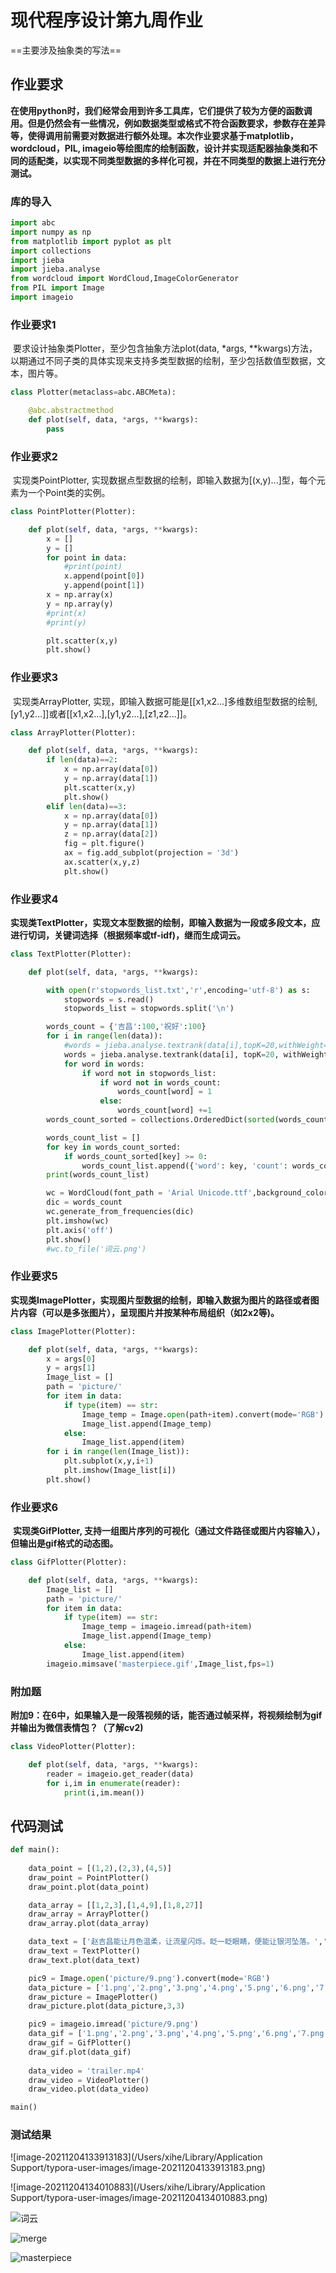 # 现代程序设计第九周作业



==主要涉及抽象类的写法==



## 作业要求

​	**在使用python时，我们经常会用到许多工具库，它们提供了较为方便的函数调用。但是仍然会有一些情况，例如数据类型或格式不符合函数要求，参数存在差异等，使得调用前需要对数据进行额外处理。本次作业要求基于matplotlib，wordcloud，PIL, imageio等绘图库的绘制函数，设计并实现适配器抽象类和不同的适配类，以实现不同类型数据的多样化可视，并在不同类型的数据上进行充分测试。**



### 库的导入

```python
import abc
import numpy as np
from matplotlib import pyplot as plt
import collections
import jieba
import jieba.analyse
from wordcloud import WordCloud,ImageColorGenerator
from PIL import Image
import imageio
```



### 作业要求1

​		要求设计抽象类Plotter，至少包含抽象方法plot(data, *args, **kwargs)方法，以期通过不同子类的具体实现来支持多类型数据的绘制，至少包括数值型数据，文本，图片等。

```python
class Plotter(metaclass=abc.ABCMeta):

    @abc.abstractmethod
    def plot(self, data, *args, **kwargs):
        pass
```



### 作业要求2

​		实现类PointPlotter, 实现数据点型数据的绘制，即输入数据为[(x,y)...]型，每个元素为一个Point类的实例。

```python
class PointPlotter(Plotter):

    def plot(self, data, *args, **kwargs):
        x = []
        y = []
        for point in data:
            #print(point)
            x.append(point[0])
            y.append(point[1])
        x = np.array(x)
        y = np.array(y)
        #print(x)
        #print(y)

        plt.scatter(x,y)
        plt.show()
```



### 作业要求3

​		实现类ArrayPlotter, 实现，即输入数据可能是[[x1,x2...]多维数组型数据的绘制,[y1,y2...]]或者[[x1,x2...],[y1,y2...],[z1,z2...]]。

```python
class ArrayPlotter(Plotter):

    def plot(self, data, *args, **kwargs):
        if len(data)==2:
            x = np.array(data[0])
            y = np.array(data[1])
            plt.scatter(x,y)
            plt.show()
        elif len(data)==3:
            x = np.array(data[0])
            y = np.array(data[1])
            z = np.array(data[2])
            fig = plt.figure()
            ax = fig.add_subplot(projection = '3d')
            ax.scatter(x,y,z)
            plt.show()
```



### 作业要求4

​		**实现类TextPlotter，实现文本型数据的绘制，即输入数据为一段或多段文本，应进行切词，关键词选择（根据频率或tf-idf)，继而生成词云。**

```python
class TextPlotter(Plotter):

    def plot(self, data, *args, **kwargs):

        with open(r'stopwords_list.txt','r',encoding='utf-8') as s:
            stopwords = s.read()
            stopwords_list = stopwords.split('\n')

        words_count = {'吉昌':100,'祝好':100}
        for i in range(len(data)):
            #words = jieba.analyse.textrank(data[i],topK=20,withWeight=False,allowPOS=('n','v','a','d'))
            words = jieba.analyse.textrank(data[i], topK=20, withWeight=False)
            for word in words:
                if word not in stopwords_list:
                    if word not in words_count:
                        words_count[word] = 1
                    else:
                        words_count[word] +=1
        words_count_sorted = collections.OrderedDict(sorted(words_count.items(), key=lambda dc:dc[1],reverse=True))

        words_count_list = []
        for key in words_count_sorted:
            if words_count_sorted[key] >= 0:
                words_count_list.append({'word': key, 'count': words_count_sorted[key]})
        print(words_count_list)

        wc = WordCloud(font_path = 'Arial Unicode.ttf',background_color = 'black',max_words=100)
        dic = words_count
        wc.generate_from_frequencies(dic)
        plt.imshow(wc)
        plt.axis('off')
        plt.show()
        #wc.to_file('词云.png')
```



### 作业要求5

​		**实现类ImagePlotter，实现图片型数据的绘制，即输入数据为图片的路径或者图片内容（可以是多张图片），呈现图片并按某种布局组织（如2x2等)。**

```python
class ImagePlotter(Plotter):

    def plot(self, data, *args, **kwargs):
        x = args[0]
        y = args[1]
        Image_list = []
        path = 'picture/'
        for item in data:
            if type(item) == str:
                Image_temp = Image.open(path+item).convert(mode='RGB')
                Image_list.append(Image_temp)
            else:
                Image_list.append(item)
        for i in range(len(Image_list)):
            plt.subplot(x,y,i+1)
            plt.imshow(Image_list[i])
        plt.show()
```



### 作业要求6

​		**实现类GifPlotter, 支持一组图片序列的可视化（通过文件路径或图片内容输入），但输出是gif格式的动态图。**

```python
class GifPlotter(Plotter):

    def plot(self, data, *args, **kwargs):
        Image_list = []
        path = 'picture/'
        for item in data:
            if type(item) == str:
                Image_temp = imageio.imread(path+item)
                Image_list.append(Image_temp)
            else:
                Image_list.append(item)
        imageio.mimsave('masterpiece.gif',Image_list,fps=1)
```



### 附加题

​		**附加9：在6中，如果输入是一段落视频的话，能否通过帧采样，将视频绘制为gif并输出为微信表情包？（了解cv2)**

```python
class VideoPlotter(Plotter):

    def plot(self, data, *args, **kwargs):
        reader = imageio.get_reader(data)
        for i,im in enumerate(reader):
            print(i,im.mean())
```



## 代码测试

```python
def main():
    
    data_point = [(1,2),(2,3),(4,5)]
    draw_point = PointPlotter()
    draw_point.plot(data_point)

    data_array = [[1,2,3],[1,4,9],[1,8,27]]
    draw_array = ArrayPlotter()
    draw_array.plot(data_array)

    data_text = ['赵吉昌能让月色温柔，让流星闪烁。眨一眨眼睛，便能让银河坠落。','如果这世界是我的遗嘱，那么赵吉昌，就是我唯一的遗物。','风儿轻，月儿明。赵吉昌的笑貌音容，萦绕在我心中。','给赵吉昌一个人的彩虹屁❤你总是给我这样的感觉，我有句话想说很久了，想让你当我心里的常驻居民，在我的星球里做尽白日梦,这些感情可以说无时无刻不在折磨我。说老实话，来日方长 细水长流爱和感动 我都慢慢给你 。赵吉昌，遇上你的感觉就像走了很远的路终于回到家了 。我的爱意乘着飞驰的地铁，终点是你，赵吉昌，这就是我对你的感觉。小宝贝，你是夜夜的月圆，你就是我的一切了。说老实话，寄你一封情书，以岁月为笔，以心跳为字迹。赵吉昌！睡不着无非两个原因手里有部手机心里有个你 ，这都是我的心里话。我觉得我有点花心 你每天的样子我都好喜欢 。赵吉昌，喜欢上你这件事 我想用一生说给你听 ，赵吉昌，这就是我对你的感觉。小宝贝，所有的坏心情，都在看到你的一刻就瞬间清零,这些感情可以说无时无刻不在折磨我。我要变成一颗小奶糖 夜深了提着星星灯 悄悄的溜进你梦里 说晚安 。赵吉昌！今晚我就是个疯狂存图的机器，你一定不能想象。除了窒息，我没有什么要表演的。土豆会变成土豆泥 猜猜我会变成泥 我爱泥 。赵吉昌，是不是当思念汇集成了一条河 你就可以乘舟而来吖 。我变成仙女棒，你攥在手里，给你带来完美防御，走到哪里都不会下雨。小宝贝，你猜猜我的心在那边？ 在左边？ 不不不，在你那边。 ，这都是我的心里话。赵吉昌，我是太阳 你是苹果 因为太阳喜欢苹果 ，你就是我的一切了。不管现在网络多么发达 但是喜欢你这句 我还是想在你耳边对你说 ，你一定不能想象。赵吉昌,一辈子那么长，没想到，我真的只喜欢你一个人。天上已经有月亮了，请你留在人间当我的月亮吧。赵吉昌，快早些睡，明天还要忙着可爱。赵吉昌，人生即画报。说老实话，月亮预谋了这场温柔，心跳声回响在这宇宙太空中。你是 无力抗拒不停追逐的磁场，这都是我的心里话。我仰望遥远耀眼的明月，却不及过分可爱发光的你。这是我的手背 这是我的脚背 你是我的宝贝 。真诚感谢仙子来到这平凡的人间。我有句话想说很久了，今天的小宝贝也帅到封神了，你就是我的一切了。赵吉昌，我房租到期了 我可以去你心里住嘛？ ,这些感情可以说无时无刻不在折磨我。我在人间贩卖黄昏只为收集世间温柔去见你 。赵吉昌，人都是会变的 从一开始的有点喜欢你 到后来的越来越喜欢你 。你总是给我这样的感觉，赵吉昌！我不看月亮，也不说想你，这样，月亮和你就都蒙在鼓里。我要请你喝酒 什么酒 我们的喜酒 。说老实话，不好意思呐刚刚一不小心就在你心里安了个家 ，这都是我的心里话。说老实话，生命诚可贵，小宝贝的美颜价更高。我有句话想说很久了，拉响心空注意警报，你一定不能想象。想牵着你的手走遍春夏秋冬也尝过油盐酱醋 。赵吉昌，不管现在网络多么发达 但是喜欢你这句 我还是想在你耳边对你说 。你的出现让我发觉世界不无聊，你一定不能想象。我最近要换个发型 什么发型 没你不行 ,这些感情可以说无时无刻不在折磨我。我有句话想说很久了，今天的心也被赵吉昌偷走了。你知道我最喜欢什么神嘛？ 你的眼神 ,这些感情可以说无时无刻不在折磨我。你只是从我心房路过，我却一见钟情开了心门，赵吉昌，这就是我对你的感觉。赵吉昌！不悔梦归处是你。女孩抬抬眼，就收割万千男孩心。我尖叫到地动山摇，整层楼都拉起警报，只因为你过分可爱，赵吉昌，这就是我对你的感觉。赵吉昌，这是什么绝世小甜豆。我的灵魂已经被美貌砸晕，你就是我的一切了。倘若你是晚夏遗留下的最后一声蝉鸣，那我便是穿梭于天地间的捕声之人。本不想多依赖你 只是没有你的日子 太难熬 ，你就是我的一切了。时间总是把对你最好的人留在最后 毕竟喜欢就像一阵风而爱是细水长流 ，你就是我的一切了。说老实话，别看我不动声色，其实我动了心，赵吉昌，这就是我对你的感觉。我有句话想说很久了，今天的小宝贝是舞台教科书了,这些感情可以说无时无刻不在折磨我。赵吉昌，绝了，今日份的小宝贝让人心动到仿佛来了一场800米的田径赛跑。想在小宝贝的睫毛上荡秋千。赵吉昌, 我有很多情话 只想说给你听 。','给赵吉昌一个人的彩虹屁❤你听着，我有一句话想对你说，小宝贝，我在人间贩卖黄昏只为收集世间温柔去见你 。你以为我经常跟你聊天就是喜欢你？ 你以为的很对，我就是喜欢你 ，你就是我的一切了。赵吉昌，我觉得你特别像一款游戏 什么游戏 我的世界 。说老实话，我有点怕你 因为我怕老婆 ，赵吉昌，这就是我对你的感觉。今天的小宝贝也帅到封神了,这些感情可以说无时无刻不在折磨我。赵吉昌！鹤归孤山，你归我。一屋两人三餐四季 只想和你 。我不仅可爱还可爱你了呢 ,这些感情可以说无时无刻不在折磨我。小宝贝，晚秋傍晚清凉的风，冬季彻夜好冷的雪，你一定不能想象。这是什么令人心跳加速的定情现场。没有你，时间都是缓慢的米勒行星，赵吉昌，这就是我对你的感觉。赵吉昌！我是太阳 你是苹果 因为太阳喜欢苹果 ，你就是我的一切了。小宝贝，喜欢上你这件事 我想用一生说给你听 。这种程度的颜值真的是合理的吗，你就是我的一切了。像这样的话，我给你讲一年都不会腻。小宝贝，我在人间贩卖黄昏只为收集世间温柔去见你 ，赵吉昌，这就是我对你的感觉。穿过人海 我还是会脱口而出你的名字 就好像现在遇到的人都有你的影子 ​​​，你一定不能想象。赵吉昌！你说你长的好看我也就忍了 还偏偏长成我喜欢的样子 你要我怎么办 ,这些感情可以说无时无刻不在折磨我。赵吉昌！上了我的贼船就必须和我返航 。赵吉昌，女孩抬抬眼，就收割万千男孩心。你是 傍晚落日余晖的方向，这都是我的心里话。想路过你生命中所有落满金色叶子的秋天，赵吉昌，这就是我对你的感觉。赵吉昌！原来真正漂亮的人是360°无死角的。赵吉昌！你的出现让我发觉世界不无聊。你是我的众星捧月 所有的温柔都只为你 ，你一定不能想象。不知道什么是引力波没关系 只要记住喜欢的人就要抱起来转几圈呀 那样很多万亿年以后 这个宇宙所有星球存活过的生命都会知道 我们曾经爱过 ，赵吉昌，这就是我对你的感觉。你是破晓清晨，灿烂眼中的光景，你一定不能想象。即便沿途处处可见迷雾、断崖，你还是要往远方去。我有句话想说很久了，五月的天，刚诞生的夏天,这些感情可以说无时无刻不在折磨我。赵吉昌！我要请你喝酒 什么酒 我们的喜酒 ，你一定不能想象。说老实话，所有晦暗都留给过往，从遇见你开始，凛冬散尽，星河长眠。说老实话，你是我枕边的书 字字珍贵 句句入心 。赵吉昌！不好意思呐刚刚一不小心就在你心里安了个家 ，你就是我的一切了。小宝贝，千山万水就当伏笔 总会遇到姗姗来迟的你 ,这些感情可以说无时无刻不在折磨我。说老实话，不好意思呐刚刚一不小心就在你心里安了个家 ，你就是我的一切了。小宝贝，我要变成一颗小奶糖 夜深了提着星星灯 悄悄的溜进你梦里 说晚安 ，赵吉昌，这就是我对你的感觉。赵吉昌！我喜欢你 想成为你的大圣 护你周全，保你欢喜 。你是 整夜白雪茫茫的路旁。说老实话，万星沉入目，一眼已相惜，赵吉昌，这就是我对你的感觉。我有句话想说很久了，申请成为您爱里的永久居民 ​​​，赵吉昌，这就是我对你的感觉。喜欢呀 是清风 是朝露 是脸颊红红 是千万万人里 再也装不下其他 ，赵吉昌，这就是我对你的感觉。说老实话，以这样的脸蛋每天生活着是什么感受，真想体验一下，你就是我的一切了。赵吉昌,一辈子那么长，没想到，我真的只喜欢你一个人。每天一个人的时候，我就在想，小宝贝，我不仅可爱还可爱你了呢 ，这都是我的心里话。赵吉昌，你要和我在一起吗？ 允许我用一枚戒指绑住你， 在法律规定下， 把余生分一半给我的那种。 ，赵吉昌，这就是我对你的感觉。说老实话，愿你的每次流泪都是喜极而泣，你一定不能想象。你现在不珍惜我我告诉你过了这个村我下个村等你 。世间万物 唯你最入我心 。世界上好人不少不过你是最重要的一个你要是愿意我就永远爱你你要不愿意我就永远相思 。赵吉昌！我是个小无赖呀会一直赖在你心里嗷 。赵吉昌！除了窒息，我没有什么要表演的，你就是我的一切了。我连人带心都是小宝贝的了，你就是我的一切了。想起细碎温柔的好事时，刚好也想起你。说老实话，你现在不珍惜我我告诉你过了这个村我下个村等你 。赵吉昌，今天也被小宝贝甜到方圆十里都能闻到糖果味。我对你可是有图谋的 想图你一辈子 。这是什么历代top级别的美貌，你就是我的一切了。赵吉昌，一生太短暂，遇到喜欢的人就要认真喜欢 ​​​。你说你长的好看我也就忍了 还偏偏长成我喜欢的样子 你要我怎么办 ，赵吉昌，这就是我对你的感觉。为小宝贝原地360度跳起爱的华尔兹。我是个小无赖呀会一直赖在你心里嗷 。赵吉昌，千山万水就当伏笔 总会遇到姗姗来迟的你 ，你就是我的一切了。赵吉昌，当星河都在变迁，你我却仍天各一边 但请相信，纵使万水千山 日日夜夜我对你的爱与思念从未改变 。不管现在网络多么发达 但是喜欢你这句 我还是想在你耳边对你说 。赵吉昌, 你心情不好时 一定要告诉我 我可不想别人安慰你呐 。']
    draw_text = TextPlotter()
    draw_text.plot(data_text)

    pic9 = Image.open('picture/9.png').convert(mode='RGB')
    data_picture = ['1.png','2.png','3.png','4.png','5.png','6.png','7.png','8.png',pic9]
    draw_picture = ImagePlotter()
    draw_picture.plot(data_picture,3,3)

    pic9 = imageio.imread('picture/9.png')
    data_gif = ['1.png','2.png','3.png','4.png','5.png','6.png','7.png','8.png',pic9]
    draw_gif = GifPlotter()
    draw_gif.plot(data_gif)
    
    data_video = 'trailer.mp4'
    draw_video = VideoPlotter()
    draw_video.plot(data_video)

main()
```



### 测试结果

![image-20211204133913183](/Users/xihe/Library/Application Support/typora-user-images/image-20211204133913183.png)

![image-20211204134010883](/Users/xihe/Library/Application Support/typora-user-images/image-20211204134010883.png)

![词云](/Users/xihe/Documents/python_mp2021_project/week9_project/词云.png)

![merge](/Users/xihe/Documents/python_mp2021_project/week9_project/merge.png)

![masterpiece](/Users/xihe/Documents/python_mp2021_project/week9_project/masterpiece.gif)

